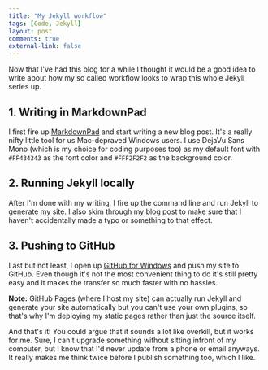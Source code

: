 ```yaml
---
title: "My Jekyll workflow"
tags: [Code, Jekyll]
layout: post
comments: true
external-link: false
---
```

Now that I've had this blog for a while I thought it would be a good idea to write about how my so called workflow looks to wrap this whole Jekyll series up.

## 1. Writing in MarkdownPad

I first fire up [MarkdownPad](http://www.markdownpad.com/) and start writing a new blog post. It's a really nifty little tool for us Mac-depraved Windows users. I use DejaVu Sans Mono (which is my choice for coding purposes too) as my default font with `#FF434343` as the font color and `#FFF2F2F2` as the background color.

## 2. Running Jekyll locally

After I'm done with my writing, I fire up the command line and run Jekyll to generate my site. I also skim through my blog post to make sure that I haven't accidentally made a typo or something to that effect.

## 3. Pushing to GitHub

Last but not least, I open up [GitHub for Windows](http://windows.github.com/ "GitHub for Windows") and push my site to GitHub. Even though it's not the most convenient thing to do it's still pretty easy and it makes the transfer so much faster with no hassles.

**Note:** GitHub Pages (where I host my site) can actually run Jekyll and generate your site automatically but you can't use your own plugins, so that's why I'm deploying my static pages rather than just the source itself.

And that's it! You could argue that it sounds a lot like overkill, but it works for me. Sure, I can't upgrade something without sitting infront of my computer, but I know that I'd never update from a phone or email anyways. It really makes me think twice before I publish something too, which I like.
